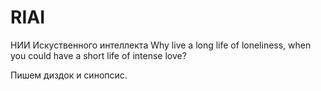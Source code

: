 RIAI
====

НИИ Искуственного интеллекта
Why live a long life of loneliness, when you could have a short life of intense love?

Пишем диздок и синопсис.
